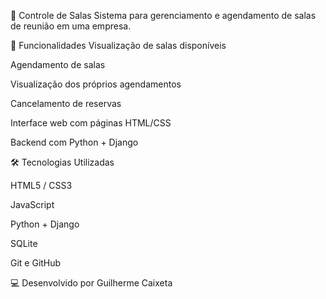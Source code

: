 🏢 Controle de Salas
Sistema para gerenciamento e agendamento de salas de reunião em uma empresa.

📌 Funcionalidades
Visualização de salas disponíveis

Agendamento de salas

Visualização dos próprios agendamentos

Cancelamento de reservas

Interface web com páginas HTML/CSS

Backend com Python + Django

🛠️ Tecnologias Utilizadas

HTML5 / CSS3

JavaScript

Python + Django

SQLite

Git e GitHub

💻 Desenvolvido por
Guilherme Caixeta

